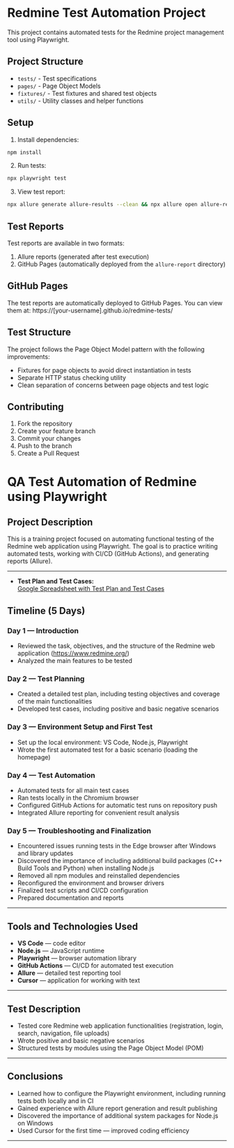 # Redmine Test Automation Project

This project contains automated tests for the Redmine project management tool using Playwright.

## Project Structure

- `tests/` - Test specifications
- `pages/` - Page Object Models
- `fixtures/` - Test fixtures and shared test objects
- `utils/` - Utility classes and helper functions

## Setup

1. Install dependencies:
```bash
npm install
```

2. Run tests:
```bash
npx playwright test
```

3. View test report:
```bash
npx allure generate allure-results --clean && npx allure open allure-report
```

## Test Reports

Test reports are available in two formats:
1. Allure reports (generated after test execution)
2. GitHub Pages (automatically deployed from the `allure-report` directory)

## GitHub Pages

The test reports are automatically deployed to GitHub Pages. You can view them at:
https://[your-username].github.io/redmine-tests/

## Test Structure

The project follows the Page Object Model pattern with the following improvements:
- Fixtures for page objects to avoid direct instantiation in tests
- Separate HTTP status checking utility
- Clean separation of concerns between page objects and test logic

## Contributing

1. Fork the repository
2. Create your feature branch
3. Commit your changes
4. Push to the branch
5. Create a Pull Request

# QA Test Automation of Redmine using Playwright

## Project Description  
This is a training project focused on automating functional testing of the Redmine web application using Playwright. The goal is to practice writing automated tests, working with CI/CD (GitHub Actions), and generating reports (Allure).

---
- **Test Plan and Test Cases:**  
  [Google Spreadsheet with Test Plan and Test Cases](https://docs.google.com/spreadsheets/d/1PQKovxJqrpASrlVtSQzp3eT4QfSpCO0l1XvSuhWfuJs/edit?usp=sharing)

## Timeline (5 Days)

### Day 1 — Introduction  
- Reviewed the task, objectives, and the structure of the Redmine web application (https://www.redmine.org/)  
- Analyzed the main features to be tested  

### Day 2 — Test Planning  
- Created a detailed test plan, including testing objectives and coverage of the main functionalities  
- Developed test cases, including positive and basic negative scenarios  

### Day 3 — Environment Setup and First Test  
- Set up the local environment: VS Code, Node.js, Playwright  
- Wrote the first automated test for a basic scenario (loading the homepage)  

### Day 4 — Test Automation  
- Automated tests for all main test cases  
- Ran tests locally in the Chromium browser  
- Configured GitHub Actions for automatic test runs on repository push  
- Integrated Allure reporting for convenient result analysis  

### Day 5 — Troubleshooting and Finalization  
- Encountered issues running tests in the Edge browser after Windows and library updates  
- Discovered the importance of including additional build packages (C++ Build Tools and Python) when installing Node.js  
- Removed all npm modules and reinstalled dependencies  
- Reconfigured the environment and browser drivers  
- Finalized test scripts and CI/CD configuration  
- Prepared documentation and reports  

---

## Tools and Technologies Used  
- **VS Code** — code editor  
- **Node.js** — JavaScript runtime  
- **Playwright** — browser automation library  
- **GitHub Actions** — CI/CD for automated test execution  
- **Allure** — detailed test reporting tool  
- **Cursor** — application for working with text  

---

## Test Description  
- Tested core Redmine web application functionalities (registration, login, search, navigation, file uploads)  
- Wrote positive and basic negative scenarios  
- Structured tests by modules using the Page Object Model (POM)  

---

## Conclusions  
- Learned how to configure the Playwright environment, including running tests both locally and in CI  
- Gained experience with Allure report generation and result publishing  
- Discovered the importance of additional system packages for Node.js on Windows  
- Used Cursor for the first time — improved coding efficiency  

---
